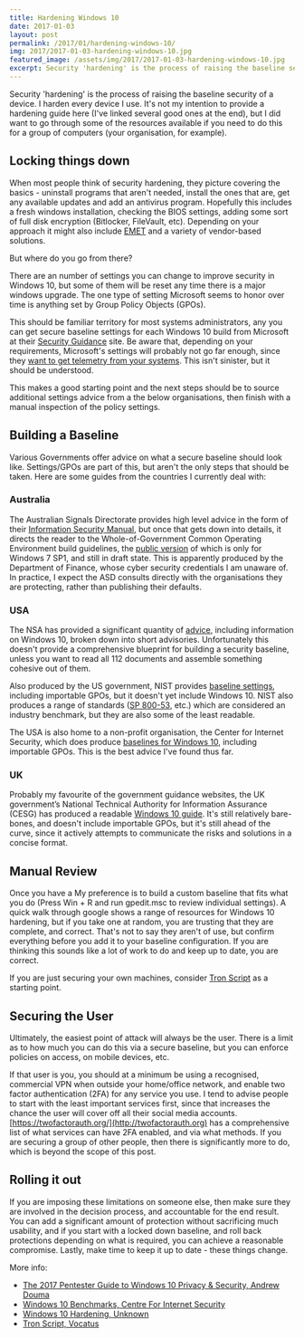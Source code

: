 ```yaml
---
title: Hardening Windows 10
date: 2017-01-03
layout: post
permalink: /2017/01/hardening-windows-10/
img: 2017/2017-01-03-hardening-windows-10.jpg
featured_image: /assets/img/2017/2017-01-03-hardening-windows-10.jpg
excerpt: Security 'hardening' is the process of raising the baseline security of a device. I harden every device I use. It's not my intention to provide a hardening guide here (I've linked several good ones at the end), but I did want to go through some of the resources available if you need to do this for a group of computers (your organisation, for example).
---
```

Security 'hardening' is the process of raising the baseline security of a device. I harden every device I use. It's not my intention to provide a hardening guide here (I've linked several good ones at the end), but I did want to go through some of the resources available if you need to do this for a group of computers (your organisation, for example).

## Locking things down

When most people think of security hardening, they picture covering the basics - uninstall programs that aren't needed, install the ones that are, get any available updates and add an antivirus program. Hopefully this includes a fresh windows installation, checking the BIOS settings, adding some sort of full disk encryption (Bitlocker, FileVault, etc). Depending on your approach it might also include [EMET](http://technet.microsoft.com/en-us/security/jj653751) and a variety of vendor-based solutions.

But where do you go from there?

There are an number of settings you can change to improve security in Windows 10, but some of them will be reset any time there is a major windows upgrade. The one type of setting Microsoft seems to honor over time is anything set by Group Policy Objects (GPOs).

This should be familiar territory for most systems administrators, any you can get secure baseline settings for each Windows 10 build from Microsoft at their [Security Guidance](http://blogs.technet.microsoft.com/secguide/) site. Be aware that, depending on your requirements, Microsoft's settings will probably not go far enough, since they [want to get telemetry from your systems](http://technet.microsoft.com/en-au/itpro/windows/manage/configure-windows-telemetry-in-your-organization). This isn't sinister, but it should be understood.

This makes a good starting point and the next steps should be to source additional settings advice from a the below organisations, then finish with a manual inspection of the policy settings.

## Building a Baseline

Various Governments offer advice on what a secure baseline should look like. Settings/GPOs are part of this, but aren't the only steps that should be taken. Here are some guides from the countries I currently deal with:

### Australia

The Australian Signals Directorate provides high level advice in the form of their [Information Security Manual](http://www.asd.gov.au/publications/Information_Security_Manual_2016_Controls.pdf), but once that gets down into details, it directs the reader to the Whole-of-Government Common Operating Environment build guidelines, the [public version](http://www.finance.gov.au/files/2013/05/SOE-Build-Guidelines-Windows-v3.0-Official-Draft.pdf) of which is only for Windows 7 SP1, and still in draft state. This is apparently produced by the Department of Finance, whose cyber security credentials I am unaware of. In practice, I expect the ASD consults directly with the organisations they are protecting, rather than publishing their defaults.

### USA

The NSA has provided a significant quantity of [advice](http://www.iad.gov/iad/library/ia-guidance/), including information on Windows 10, broken down into short advisories. Unfortunately this doesn't provide a comprehensive blueprint for building a security baseline, unless you want to read all 112 documents and assemble something cohesive out of them.

Also produced by the US government, NIST provides [baseline settings](http://web.nvd.nist.gov/view/ncp/repository), including importable GPOs, but it doesn't yet include Windows 10. NIST also produces a range of standards ([SP 800-53](http://web.nvd.nist.gov/view/800-53/home), etc.) which are considered an industry benchmark, but they are also some of the least readable.

The USA is also home to a non-profit organisation, the Center for Internet Security, which does produce [baselines for Windows 10](http://benchmarks.cisecurity.org/downloads/browse/index.cfm?category=benchmarks.os.windows.10), including importable GPOs. This is the best advice I've found thus far.

### UK

Probably my favourite of the government guidance websites, the UK government’s National Technical Authority for Information Assurance (CESG) has produced a readable [Windows 10 guide](http://www.gov.uk/government/publications/end-user-devices-security-guidance-windows-10/end-user-devices-security-guidance-windows-10). It's still relatively bare-bones, and doesn't include importable GPOs, but it's still ahead of the curve, since it actively attempts to communicate the risks and solutions in a concise format.

## Manual Review

Once you have a My preference is to build a custom baseline that fits what you do (Press Win + R and run gpedit.msc to review individual settings). A quick walk through google shows a range of resources for Windows 10 hardening, but if you take one at random, you are trusting that they are complete, and correct. That's not to say they aren't of use, but confirm everything before you add it to your baseline configuration. If you are thinking this sounds like a lot of work to do and keep up to date, you are correct.

If you are just securing your own machines, consider [Tron Script](http://redd.it/5hl351) as a starting point.

## Securing the User

Ultimately, the easiest point of attack will always be the user. There is a limit as to how much you can do this via a secure baseline, but you can enforce policies on access, on mobile devices, etc.

If that user is you, you should at a minimum be using a recognised, commercial VPN when outside your home/office network, and enable two factor authentication (2FA) for any service you use. I tend to advise people to start with the least important services first, since that increases the chance the user will cover off all their social media accounts. [https://twofactorauth.org/](http://twofactorauth.org) has a comprehensive list of what services can have 2FA enabled, and via what methods. If you are securing a group of other people, then there is significantly more to do, which is beyond the scope of this post.

## Rolling it out

If you are imposing these limitations on someone else, then make sure they are involved in the decision process, and accountable for the end result. You can add a significant amount of protection without sacrificing much usability, and if you start with a locked down baseline, and roll back protections depending on what is required, you can achieve a reasonable compromise. Lastly, make time to keep it up to date - these things change.

More info:

* [The 2017 Pentester Guide to Windows 10 Privacy & Security, Andrew Douma](http://hackernoon.com/the-2017-pentester-guide-to-windows-10-privacy-security-cf734c510b8d#.waayb62gc)
* [Windows 10 Benchmarks, Centre For Internet Security](http://benchmarks.cisecurity.org/downloads/browse/index.cfm?category=benchmarks.os.windows.10)
* [Windows 10 Hardening, Unknown](http://hardenwindows10forsecurity.com/)
* [Tron Script, Vocatus](http://redd.it/5hl351)
